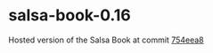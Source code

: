 # salsa-book-0.16
Hosted version of the Salsa Book at commit [754eea8](https://github.com/salsa-rs/salsa/tree/754eea8b5f8a31b1100ba313d59e41260b494225)
